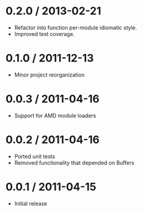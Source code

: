 # 0.2.0 / 2013-02-21

  - Refactor into function per-module idiomatic style.
  - Improved test coverage.

# 0.1.0 / 2011-12-13

  - Minor project reorganization

# 0.0.3 / 2011-04-16
  - Support for AMD module loaders

# 0.0.2 / 2011-04-16

  - Ported unit tests
  - Removed functionality that depended on Buffers

# 0.0.1 / 2011-04-15

  - Initial release

